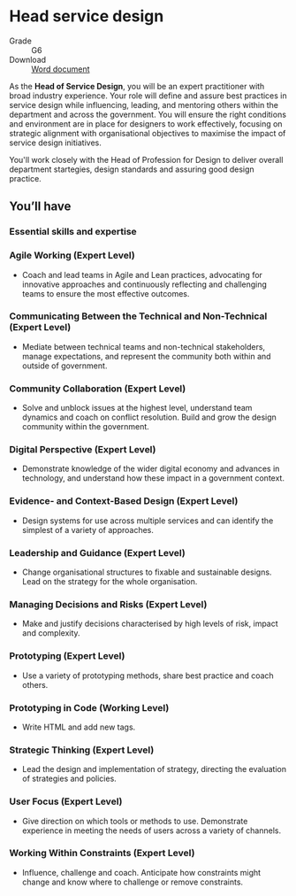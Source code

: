 # Head service design

<dl class="govuk-summary-list">
  <div class="govuk-summary-list__row">
    <dt class="govuk-summary-list__key">
      Grade
    </dt>
    <dd class="govuk-summary-list__value">
      G6
    </dd>
  </div>
   <div class="govuk-summary-list__row" data-ignore="true">
    <dt class="govuk-summary-list__key">
      Download
    </dt>
    <dd class="govuk-summary-list__value">
      <a href="word">Word document</a>
    </dd>
  </div></dl>

As the **Head of Service Design**, you will be an expert practitioner with broad industry experience. Your role will define and assure best practices in service design while influencing, leading, and mentoring others within the department and across the government. You will ensure the right conditions and environment are in place for designers to work effectively, focusing on strategic alignment with organisational objectives to maximise the impact of service design initiatives.

You'll work closely with the Head of Profession for Design to deliver overall department startegies, design standards and assuring good design practice.


## You’ll have

### Essential skills and expertise

### Agile Working (Expert Level)

- Coach and lead teams in Agile and Lean practices, advocating for innovative approaches and continuously reflecting and challenging teams to ensure the most effective outcomes.

### Communicating Between the Technical and Non-Technical (Expert Level)

- Mediate between technical teams and non-technical stakeholders, manage expectations, and represent the community both within and outside of government.

### Community Collaboration (Expert Level)

- Solve and unblock issues at the highest level, understand team dynamics and coach on conflict resolution. Build and grow the design community within the government.

### Digital Perspective (Expert Level)

- Demonstrate knowledge of the wider digital economy and advances in technology, and understand how these impact in a government context.

### Evidence- and Context-Based Design (Expert Level)

- Design systems for use across multiple services and can identify the simplest of a variety of approaches.

### Leadership and Guidance (Expert Level)

- Change organisational structures to fixable and sustainable designs. Lead on the strategy for the whole organisation.

### Managing Decisions and Risks (Expert Level)

- Make and justify decisions characterised by high levels of risk, impact and complexity.

### Prototyping (Expert Level)

- Use a variety of prototyping methods, share best practice and coach others.

### Prototyping in Code (Working Level)

- Write HTML and add new tags.

### Strategic Thinking (Expert Level)

- Lead the design and implementation of strategy, directing the evaluation of strategies and policies.

### User Focus (Expert Level)

- Give direction on which tools or methods to use. Demonstrate experience in meeting the needs of users across a variety of channels.

### Working Within Constraints (Expert Level)

- Influence, challenge and coach. Anticipate how constraints might change and know where to challenge or remove constraints.